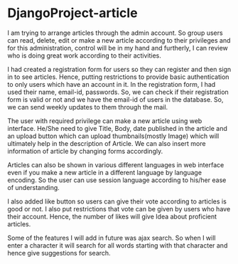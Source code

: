 # DjangoProject-article

I am trying to arrange articles through the admin account. So group users can read, delete, edit or make a new article according to their privileges and for this administration, control will be in my hand and furtherly, I can review who is doing great work according to their activities.

I had created a registration form for users so they can register and then sign in to see articles. Hence, putting restrictions to provide basic authentication to only users which have an account in it. In the registration form, I had used their name, email-id, passwords. So, we can check if their registration form is valid or not and we have the email-id of users in the database. So, we can send weekly updates to them through the mail.

The user with required privilege can make a new article using web interface. He/She need to give Title, Body, date published in the article and an upload button which can upload thumbnails(mostly Image) which will ultimately help in the description of Article. We can also insert more information of article by changing forms accordingly. 

Articles can also be shown in various different languages in web interface even if you make a new article in a different language by language encoding. So the user can use session language according to his/her ease of understanding.

I also added like button so users can give their vote according to articles is good or not. I also put restrictions that vote can be given by users who have their account. Hence, the number of likes will give Idea about proficient articles.

Some of the features I will add in future was ajax search. So when I will enter a character it will search for all words starting with that character and hence give suggestions for search.  
